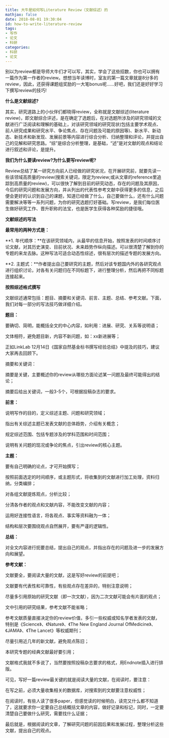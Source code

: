 ```yaml
---
title: 大牛是如何写Literature Review（文献综述）的
mathjax: false
date: 2018-08-01 19:30:04
id: how-to-write-literature-review
tags:
- 写作
- 论文
- 科研
categories:
- 科研
- 论文
---
```


别以为review都是导师大牛们才可以写，其实，学会了这些招数，你也可以拥有一篇作为第一作者的review。想想当年读博时，室友的第一篇文章就是8分多的review，因此，还获得课题组奖励的一大笔bonus呢……好吧，我们还是好好学习下撰写review的技巧!

<!---more--->

**什么是文献综述?**

其实，研究道路上的小伙伴们都晓得review，全称就是文献综述(literature review)，即文献综合评述，是在确定了选题后，在对选题所涉及的研究领域的文献进行广泛阅读和理解的基础上，对该研究领域的研究现状(包括主要学术观点、前人研究成果和研究水平、争论焦点、存在问题及可能的原因等)、新水平、新动态、新技术和新发现、发展前景等内容进行综合分析、归纳整理和评论，并提出自己的见解和研究思路。“综”是综合分析整理，是基础，“述”是对文献的观点和结论进行叙述和评论，是提升。

**我们为什么要读review?为什么要写review呢?**

Review总结了某一研究方向前人已经做的研究状况，在开展研究前，就要先读一些该领域高质量的review(搜索关键词，限定为review;或从文章的reference里追踪到高质量的review)，可以很快了解到目前的研究动态，存在的问题及其原因，今后的研究问题和发展方向，并从列出的代表性参考文献中获得更多的信息，之后便会更好的认识到自己的课题，知道已经做了什么，自己要做什么，还有什么问题需要解决等等一系列问题，为你的研究选题打好基础。写review，是我们每位医生做好研究工作、晋升职称的法宝，也是医学生获得各种奖励的捷径哦。

**文献综述的写法**

**最常用的两种方式是：**

**1. 年代顺序：**在该研究领域内，从最早的信息开始，按照发表的时间顺序讨论文献，对其历史演变、目前状况、未来趋势作纵向描述。可以很清楚了解到你的专题的来龙去脉。这种写法可适合动态性综述，很有层次的描述专题的发展方向。

**2. 主题式：**作者提出自己要研究的主题，然后对该专题国内外的各研究观点进行组织讨论，对各有关问题归在不同标题下，进行整理分析，然后再把不同标题连接起来。

**按照综述格式撰写**

文献综述通常包括：题目、摘要和关键词、前言、主题、总结、参考文献。下面，我们对每一部分的写法技巧做详细介绍。

**题目：**

要确切、简明，能概括全文的中心内容，如利用：进展、研究、关系等说明语；

文体相符，避免题目新，内容不新问题，如：xx新进展等；

正如LinkLab 12月14日《国家自然基金标书撰写经验总结》中提及的技巧，建议大家再去回顾下。

摘要和关键词：

摘要是关键，主要概述你的review从哪些方面论述某一问题及最终可能得出的结论；

摘要后给出关键词，一般3-5个，可根据投稿杂志的要求。

**前言：**

说明写作的目的，定义综述主题、问题和研究领域；

指出有关综述主题已发表文献的总体趋势，介绍有关概念；

规定综述范围、包括专题涉及的学科范围和时间范围；

说明有关问题的现况或争论的焦点，引出review的核心主题。

**主题：**

要有自己明确的论点，才可开始撰写；

按照前面选定的时间顺序，或主题形式，将收集到的文献进行加工处理，资料归纳，分类编排；

对各组文献提炼观点，分析比较；

分清各作者的观点和文献内容，不能改变文献的内容；

运用好连接性语言，将各观点、事实等资料融为一体；

结构和层次要围绕观点自然展开，要有严谨的逻辑性。

**总结：**

对全文内容进行扼要总结，提出自己的观点，并指出存在的问题及进一步的发展方向和展望。

**参考文献：**

文献要全，要阅读大量的文献，这是写好review的前提吧；

文献要有代表性和可靠性，有些观点存在差异的，特别注意说明；

尽量多引用原始的研究文献（即一次文献），因为二次文献可能会有片面的观点；

文中引用的研究结果，参考文献不能省略；

参考文献质量直接决定你的review价值，多引一些权威或知名学者发表的文献，特别是《Science》、《Nature》、《The New England Journal OfMedicine》、《JAMA》、《The Lancet》等权威期刊；

尽量引用近几年的新文献，避免观点陈旧；

本研究专题的经典文献最好要引用；

文献格式我就不多说了，当然要按照投稿杂志要求的格式，用Endnote插入进行排版。

可见，写好一篇review最关键的就是阅读大量的文献，在阅读时，要注意：

在写之前，必须大量收集相关的数据库，对搜索到的文献要注意权威性；

在阅读时，有些人读了很多paper，但感觉读的时候明白，读完又什么都不知道了，这就要求你一定要自己总结概括文章的内容，做好记录和标记，同时，一定要清楚自己要做什么研究，需要找什么证据；

最后就是，根据阅读的文章，了解研究问题的前因后果和发展过程，整理分析这些文献，提出自己的观点。